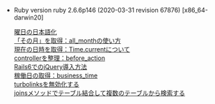 * Ruby version
  ruby 2.6.6p146 (2020-03-31 revision 67876) [x86_64-darwin20]

  [曜日の日本語化](https://techracho.bpsinc.jp/hachi8833/2016_10_06/25960) </br> [「その月」を取得：all_monthの使い方](https://qiita.com/whitefox_105/items/7c1d409ebd863fab5cb5)</br>[現在の日時を取得：Time.currentについて](https://qiita.com/kodai_0122/items/111457104f83f1fb2259)</br>[controllerを整理：before_action](https://pikawaka.com/rails/before_action)</br>[Rails6でのjQuery導入方法](https://qiita.com/tatsuhiko-nakayama/items/b2f0c77e794ca8c9bd74)</br>[稼働日の取得：business_time](https://qiita.com/hituziando/items/2bf6dbb29280efb4ad1c)</br>[turbolinksを無効化する](https://qiita.com/matsubishi5/items/c4c8a5df03ae630ae534)</br>[joinsメソッドでテーブル結合して複数のテーブルから検索する](https://pikawaka.com/rails/joins)
